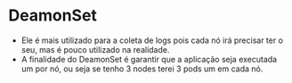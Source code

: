 # DeamonSet
- Ele é mais utilizado para a coleta de logs pois cada nó irá precisar ter o seu, mas é pouco utilizado na realidade.
- A finalidade do DeamonSet é garantir que a aplicação seja executada um por nó, ou seja se tenho 3 nodes terei 3 pods um em cada nó.